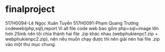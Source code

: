 # finalproject
517H0094-Lê Ngọc Xuân Tuyền
517H0091-Phạm Quang Trường
codeweb(php,sql),report
Vì all file code web bao gồm php+sql+image lớn hơn 25mb nên tôi chia thành hai file .zip khác nhau (webphukienpc1.zip + webphukienpc2.zip), 
nên nếu muốn chạy được thì nên giải nén hai file .zip vào một thư mục chung.
